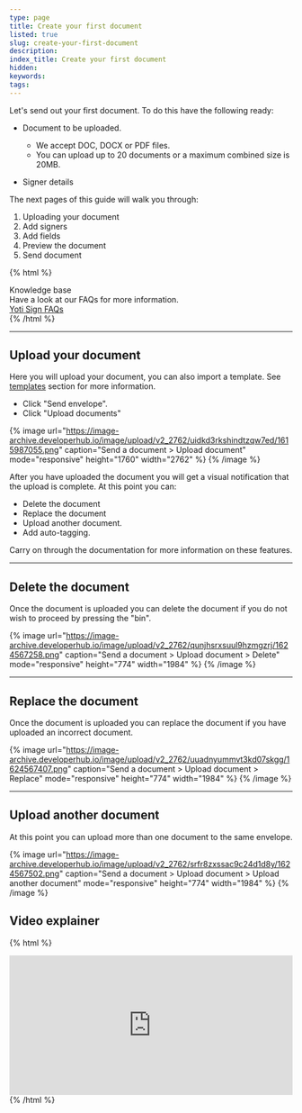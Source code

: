 ```yaml
---
type: page
title: Create your first document
listed: true
slug: create-your-first-document
description: 
index_title: Create your first document
hidden: 
keywords: 
tags: 
---
```


Let's send out your first document. To do this have the following ready:

- Document to be uploaded. 
    - We accept DOC, DOCX or PDF files. 
    - You can upload up to 20 documents or a maximum combined size is 20MB.

- Signer details

The next pages of this guide will walk you through:

1. Uploading your document
2. Add signers
3. Add fields
4. Preview the document
5. Send document

{% html %}
<div class="alert-know">
    <div class="alert-title" id="know">
        Knowledge base
    </div>
    <div class="alert-text">
Have a look at our FAQs for more information.    </div>
    <div class="alert-links"> 
       <a href="https://support.yoti.com/hc/en-us/sections/360000855254-Yoti-Sign">Yoti Sign FAQs</a>
    </div>
</div>
{% /html %}

---

## Upload your document

Here you will upload your document, you can also import a template. See [templates](https://developers.yoti.com/eSignatures/templates) section for more information.

- Click "Send envelope".
- Click "Upload documents"

{% image url="https://image-archive.developerhub.io/image/upload/v2_2762/uidkd3rkshindtzqw7ed/1615987055.png" caption="Send a document &gt; Upload document" mode="responsive" height="1760" width="2762" %}
{% /image %}

After you have uploaded the document you will get a visual notification that the upload is complete. At this point you can:

- Delete the document
- Replace the document
- Upload another document.
- Add auto-tagging.

Carry on through the documentation for more information on these features.

---

## Delete the document

Once the document is uploaded you can delete the document if you do not wish to proceed by pressing the "bin".

{% image url="https://image-archive.developerhub.io/image/upload/v2_2762/qunjhsrxsuul9hzmgzrj/1624567258.png" caption="Send a document &gt; Upload document &gt; Delete" mode="responsive" height="774" width="1984" %}
{% /image %}

---

## Replace the document

Once the document is uploaded you can replace the document if you have uploaded an incorrect document. 

{% image url="https://image-archive.developerhub.io/image/upload/v2_2762/uuadnyummvt3kd07skgg/1624567407.png" caption="Send a document &gt; Upload document &gt; Replace" mode="responsive" height="774" width="1984" %}
{% /image %}

---

## Upload another document

At this point you can upload more than one document to the same envelope. 

{% image url="https://image-archive.developerhub.io/image/upload/v2_2762/srfr8zxssac9c24d1d8y/1624567502.png" caption="Send a document &gt; Upload document &gt; Upload another document" mode="responsive" height="774" width="1984" %}
{% /image %}

## Video explainer

{% html %}
<div style="padding:49.27% 0 0 0;position:relative;"><iframe src="https://player.vimeo.com/video/648540112?h=6a850c193b&amp;badge=0&amp;autopause=0&amp;player_id=0&amp;app_id=58479&dnt=1" frameborder="0" allow="autoplay; fullscreen; picture-in-picture" allowfullscreen style="position:absolute;top:0;left:0;width:100%;height:100%;" title="(1) Dashboard VIMEO.mp4"></iframe></div><script src="https://player.vimeo.com/api/player.js"></script>
{% /html %}